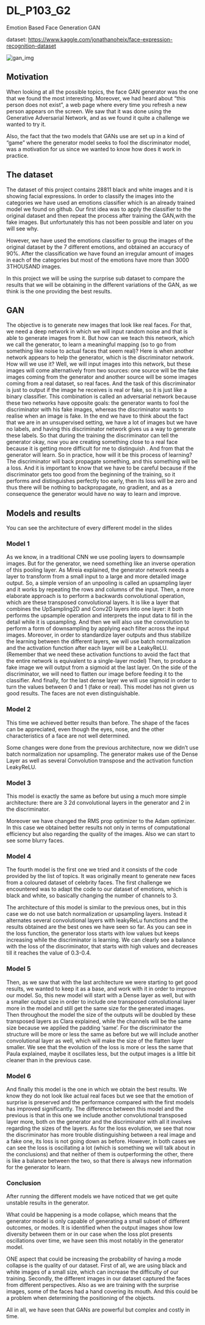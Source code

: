 # DL_P103_G2
Emotion Based Face Generation GAN

dataset: https://www.kaggle.com/jonathanoheix/face-expression-recognition-dataset 

![gan_img](https://user-images.githubusercontent.com/48926447/122636581-56ac7700-d0ea-11eb-8d13-e248b4b59222.png)

## Motivation
When looking at all the possible topics, the face GAN generator was the one that we found the most interesting.  Moreover, we had heard about “this person does not exist”, a web page where every time you refresh a new person appears on the screen. We saw that it was done using the Generative Adversarial Network, and as we found it quite a challenge we wanted to try it.  

Also, the fact that the two models that GANs use are set up in a kind of “game” where the generator model seeks to fool the discriminator model, was a motivation for us since we wanted to know how does it work in practice. 

## The dataset
The dataset of this project contains 28811 black and white images and it is showing facial expressions. 
In order to classify the images into the categories we have used an emotions classifier which is an already trained model we found on github. Our first idea was to apply the classifier to the original dataset and then repeat the process after training the GAN,with the fake images.  But unfortunately this has not been possible and later on you will see why.

However, we have used the emotions classifier to group the images of the original dataset by the 7 different emotions, and obtained an accuracy of 90%. After the classification we have found an irregular amount of images in each of the categories but most of the emotions have more than 3000 3THOUSAND images.

In this project we will be using the surprise sub dataset to compare the results that we will be obtaining in the different variations of the GAN, as we think is the one providing the best results.

## GAN
The objective is to generate new images that look like real faces. For that, we need a deep network in which we will input random noise and that is able to generate images from it. But how can we teach this network, which we call the generator,  to learn a meaningful mapping (so to go from something like noise to actual faces that seem real)? Here is when another network appears to help the generator, which is the discriminator network. How will we use it?
Well, we will input images into this network, but these images will come alternatively from two sources: one source will be the fake images coming from the generator and another source will be some images coming from a real dataset, so real faces. And the task of this discriminator is just to output if the image he receives is real or fake, so it is just like a binary classifier.
This combination is called an adversarial network because these two networks have opposite goals: the generator wants to fool the discriminator with his fake images, whereas the discriminator wants to realise when an image is fake.
In the end we have to think about the fact that we are in an unsupervised setting, we have  a lot of images but we have no labels, and having this discriminator network gives us a way to generate these labels. So that during the training the discriminator can tell the generator okay, now you are creating something close to a real face because it is getting more difficult for me to distinguish . And from that the generator will learn. 
So in practice, how will it be this process of learning? The discriminator will back propagate something, and this something will be a loss. 
And it is important to know that we have to be careful because if the discriminator gets too good from the beginning of the training, so it performs and distinguishes perfectly too early, then its loss will be zero and thus there will be nothing to backpropagate, no gradient, and as a consequence the generator would have no way to learn and improve. 

## Models and results
You can see the architecture of every different model in the slides 
### Model 1

As we know, in a traditional CNN we use pooling layers to downsample images. But for the generator, we need something like an inverse operation of this pooling layer. As Mireia explained, the generator network needs a layer to transform from a small input to a large and more detailed image output. 
So, a simple version of an unpooling is called an upsampling layer and it works by repeating the rows and columns of the input. Then, a more elaborate approach is to perform a backwards convolutional operation, which are these transposed convolutional layers. It is like a layer that combines the UpSampling2D and Conv2D layers into one layer: it both performs the upsample operation and interprets the input data to fill in the detail while it is upsampling.
And then we will also use the convolution to perform a form of downsampling by applying each filter across the input images. 
Moreover, in order to standardize layer outputs and thus stabilize the learning between the different layers, we will use batch normalization and the activation function after each layer will be a LeakyReLU. 
(Remember that we need these activation functions to avoid the fact that the entire network is equivalent to a single-layer model)
Then, to produce a fake image we will output from a sigmoid at the last layer. 
On the side of the discriminator, we will need to flatten our image before feeding it to the classifier. And finally, for the last dense layer we will use sigmoid in order to turn the values between 0 and 1 (fake or real).
This model has not given us good results. The faces are not even distinguishable.

### Model 2
This time we achieved better results than before. The shape of the faces can be appreciated, even though the eyes, nose,  and the other characteristics of a face are not well determined. 

Some changes were done from the previous architecture, now we didn’t use batch normalization nor upsampling.
The generator makes use of the Dense Layer as well as several Convolution transpose and the activation function LeakyReLU.

### Model 3
This model is exactly the same as before but using a much more simple architecture: there are 3 2d convolutional layers in the generator and 2 in the discriminator.

Moreover we have changed the RMS prop optimizer to the Adam optimizer. In this case we obtained better results not only in terms of computational efficiency but also regarding the quality of the images. Also we can start to see some blurry faces.

### Model 4
The fourth model is the first one we tried and it consists of the code provided by the list of topics. It was originally meant to generate new faces from a coloured dataset of celebrity faces. The first challenge we encountered was to adapt the code to our dataset of emotions, which is black and white, so basically changing the number of channels to 3.

The architecture of this model is similar to the previous ones, but in this case we do not use batch normalization or upsampling layers. Instead it alternates several convolutional layers with leakyReLu functions and the results obtained are the best ones we have seen so far. 
As you can see in the loss function, the generator loss starts with low values but keeps increasing while the discriminator is learning. We can clearly see a balance with the loss of the discriminator, that starts with high values and decreases till it reaches the value of 0.3-0.4.

### Model 5
Then, as we saw that with the last architecture we were starting to get good results, we wanted to keep it as a base, and work with it in order to improve our model. 
So, this new model will start with a Dense layer as well,  but with a smaller output size in order to include one transposed convolutional layer more in the model and still get the same size for the generated images. 
Then throughout the model the size of the outputs will be doubled by these transposed layers as Clara explained, while the channels will be the same size because we applied the padding  ‘same’. 
For the discriminator the structure will be more or less the same as before but we will include another convolutional layer as well, which will make the size of the flatten layer smaller. 
We see that the evolution of the loss is more or less the same that Paula explained, maybe it oscillates less, but the output images is a little bit cleaner than in the previous case.


### Model 6
And finally this model is the one in which we obtain the best results. We know they do not look like actual real faces but we see that the emotion of surprise is preserved and the performance compared with the first models has improved significantly. The difference between this model and the previous is that in this one we include another convolutional transposed layer more, both on the generator and the discriminator with all it involves regarding the sizes of the layers. 
As for the loss evolution, we see that now the discriminator has more trouble distinguishing between a real image and a fake one,  its loss is not going down as before. However, in both cases we can see the loss is oscillating a lot (which is something we will talk about in the conclusions) and that neither of them is outperforming the other, there is like a balance between the two, so that there is always new information for the generator to learn. 

### Conclusion
After running the different models we have noticed that we get quite unstable results in the generator. 

What could be happening is a mode collapse, which means that the generator model is only capable of generating a small subset of different outcomes, or modes. It is identified when the output images show low diversity between them or in our case when the loss plot presents oscillations over time, we have seen this most notably in the generator model.

ONE aspect that could be increasing the probability of having a mode collapse is the quality of our dataset. First of all, we are using black and white images of a small size, which can increase the difficulty of our training. Secondly, the different images in our dataset captured the faces from different perspectives. Also as we are training with the surprise images, some of the faces had a hand covering its mouth. And this could be a problem when determining the positioning of the objects. 

All in all, we have seen that GANs are powerful but complex and costly in time.





